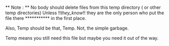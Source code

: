 
   ** Note : **
No body should delete files from this temp directory ( or other temp directories)
Unless !!_they_know_!! they are the only person who put the file there
         ***********
in the first place. 

Also, Temp should be that, Temp.  Not,  the simple garbage.

Temp means you still need this file but maybe you need it out of the way.
 